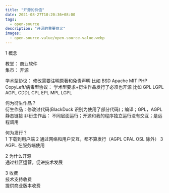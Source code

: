```yaml
---
title: "开源的价值"
date: 2021-08-27T10:20:36+08:00
tags:
  - open-source
description: "开源的重要意义"
images:
  - open-source-value/open-source-value.webp
---
```


1 概念

教堂： 商业软件  
集市： 开源

学术型协议： 修改需要注明原著和免责声明 比如 BSD Apache MIT PHP  
CopyLeft/病毒型协议： 学术型要求+衍生作品发行了必须也开源 比如 GPL LGPL AGPL CDDL CPL EPL MPL LGPL

何为衍生作品？  
衍生作品：修改过代码(BlackDuck 识别为使用了部分代码)；编译；GPL，AGPL 静态链接
非衍生作品： 不同层面运行；开源和我的程序独立运行没有交互；是远程调用

何为发行？  
1 下载到用户端 2 通过网络和用户交互，都不算发行（AGPL CPAL OSL 除外） 3 AGPL 在服务端使用

2 为什么开源  
通过社区运营，促进技术发展

3 收费  
技术支持收费  
提供商业版本收费
